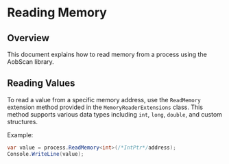 # Reading Memory

## Overview

This document explains how to read memory from a process using the AobScan library.

## Reading Values

To read a value from a specific memory address, use the `ReadMemory` extension method provided in the `MemoryReaderExtensions` class. This method supports various data types including `int`, `long`, `double`, and custom structures.

Example:

```csharp
var value = process.ReadMemory<int>(/*IntPtr*/address);
Console.WriteLine(value);
